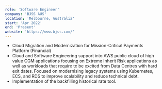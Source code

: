 ```yaml
---
role: 'Software Engineer'
company: 'BJSS AUS'
location: 'Melbourne, Australia'
start: 'Apr 2022'
end: 'Present'
website: 'https://www.bjss.com/'
---
```

- Cloud Migration and Modernization for Mission-Critical Payments Platform (Financial)​
- Cloud and Software Engineering support into AWS public cloud of high value CGM applications focusing on Extreme Inherit Risk applications as well as workloads that require to be excited from Data Centres with hard exit dates. Focused on modernising legacy systems using Kubernetes, ECS, and RDS to improve scalability and reduce technical debt. ​
- Implementation of the backfilling historical rate tool.​
